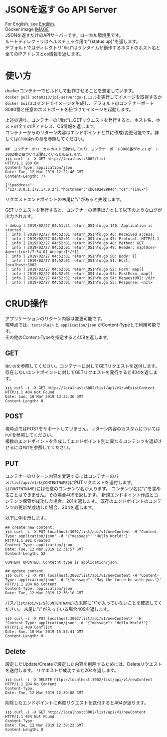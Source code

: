 # JSONを返す Go API Server

For English, see [English](/README.md).  
Docker image [IMAGE](https://hub.docker.com/r/sota0113/jpi-server)  
JSONを返すだけのAPIサーバーです。ローカル環境用です。  
ルートディレクトリはヘルスチェック用で"{status:up}"を返します。  
デフォルトではディレクトリ"/list"はランタイムが動作するホストのホスト名と全てのIPアドレスとos情報を返します。  

# 使い方
dockerコンテナーでビルドして動作させることを想定しています。  
`docker pull sota0113/jpi-server:go-1.11.5`を実行してイメージを取得するか`docker build`コマンドでイメージを生成し、デフォルトのコンテナーポート8080番と任意のホストポートを紐づけてイメージを起動します。  

上述の通り、コンテナーの"/list"にGETリクエストを発行すると、ホスト名、ホストの全てのIPアドレス、OS情報を返します。  
コンテナーからのリターン内容はエンドポイントと共に作成/変更可能です。詳しくは`CRUD操作`の章を参照してください。  

```
##　コンテナーがローカルホストで動作しており、コンテナーポート8080番がホストポート3002番と紐づいて起動していると仮定します。
❯❯❯ curl -i -X GET http://localhost:3002/list
HTTP/1.1 200 OK
Content-Type: application/json
Date: Tue, 12 Mar 2019 12:22:48 GMT
Content-Length: 77

{"ipaddress":["127.0.0.1,172.17.0.2"],"hostname":"cb0a02e8984d","os":"linux"}
```
リクエストエンドポイントの末尾に"/"があると失敗します。


GETリクエストを発行すると、コンテナーの標準出力として以下のようなログが出力されます。  
```
[ debug ] 2019/02/27 04:51:51 return_OSInfo.go:140: Application is started.
[  info ] 2019/02/27 04:52:01 return_OSInfo.go:46: Received access.
[  info ] 2019/02/27 04:52:01 return_OSInfo.go:47: Protocol: HTTP/1.1
[  info ] 2019/02/27 04:52:01 return_OSInfo.go:48: Method: GET
[  info ] 2019/02/27 04:52:01 return_OSInfo.go:49: Header: map[User-Agent:[curl/7.54.0] Accept:[*/*]]
[  info ] 2019/02/27 04:52:01 return_OSInfo.go:50: Body: {}
[  info ] 2019/02/27 04:52:01 return_OSInfo.go:51: Host: localhost:3002
[  info ] 2019/02/27 04:52:01 return_OSInfo.go:52: Form: map[]
[  info ] 2019/02/27 04:52:01 return_OSInfo.go:53: PostForm: map[]
[  info ] 2019/02/27 04:52:01 return_OSInfo.go:54: RequestURI: /dir
[  info ] 2019/02/27 04:52:01 return_OSInfo.go:55: Response: <nil>
```


# CRUD操作
アプリケーションのリターン内容は変更可能です。  
現時点では、`text/plain` と `application/json` がContent-Typeとて利用可能です。  
その他のContent-Typeを指定すると409を返します。

## GET
`使い方`を参照してください。コンテナーに対してGETリクエストを送付します。  
存在しないエンドポイントに対してGETリクエストを発行すると404を返します。
```
❯❯❯ curl -i -X GET http://localhost:3002/list/api/v1/unExistContent
HTTP/1.1 404 Not Found
Date: Sun, 10 Mar 2019 13:35:36 GMT
Content-Length: 0
```

## POST
現時点ではPOSTをサポートしていません。リターン内容のカスタムについては`PUT`を参照してください。  
複数のエンドポイントを作成してエンドポイント別に異なるコンテンツを返却させるには`PUT`を参照してください。


## PUT
コンテナーのリターン内容を変更するにはコンテナーのパス`/list/api/v1/${CONTENTNAME}`にPUTリクエストを送付します。
`${CONTENTNAME}`には任意のコンテンツ名が入ります。 コンテンツ名に"/"を含めることはできません。その場合409を返します。
新規エンドポイント作成とコンテンツ保管が成功した場合、201を返します。
既存のエンドポイントのコンテンツの更新が成功した場合、204を返します。

以下に例を示します。
```
## create new content.
❯❯❯ curl -i -X PUT localhost:3002/list/api/v1/newContent -H "Content-Type: application/json" -d '{"message": "Hello World!"}'
HTTP/1.1 201 Created
Content-Type: application/json
Date: Tue, 12 Mar 2019 12:31:57 GMT
Content-Length: 52

CONTENT UPDATED. Contetnt type is application/json.

## update content.
❯❯❯ curl -i -X PUT localhost:3002/list/api/v1/newContent -H "Content-Type: application/json" -d '{"message": "May the force be with you."}'
HTTP/1.1 204 No Content
Content-Type: application/json
Date: Tue, 12 Mar 2019 12:36:10 GMT
```

パス`/list/api/v1/${CONTENTNAME}`の末尾に"/"が入っていないことを確認してください。
末尾に"/"が入っている場合409を返します。
```
❯❯❯ curl -i -X PUT localhost:3002/list/api/v1/newContent/  -H "Content-Type: application/json" -d '{"message": "Hello World!"}'
HTTP/1.1 409 Conflict
Date: Sun, 10 Mar 2019 15:53:41 GMT
Content-Length: 0
```

## Delete

設定したUpdate/Createで設定した内容を削除するためには、Deleteリクエストを送付します。
リクエストが成功すると204を返します。

```
❯❯❯ curl -i -X DELETE http://localhost:3002/list/api/v1/newContent
HTTP/1.1 204 No Content
Content-Type:
Date: Tue, 12 Mar 2019 12:39:08 GMT
```

削除したエンドポイントに再度リクエストを送付すると404が返ります。
```
❯❯❯ curl -i -X GET http://localhost:3002/list/api/v1/newContent
HTTP/1.1 404 Not Found
Content-Type:
Date: Tue, 12 Mar 2019 12:39:23 GMT
Content-Length: 0
```
